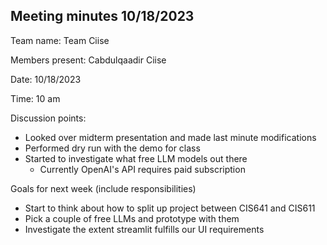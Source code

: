 ## Meeting minutes 10/18/2023

Team name: Team Ciise

Members present: Cabdulqaadir Ciise

Date: 10/18/2023

Time: 10 am

Discussion points:

* Looked over midterm presentation and made last minute modifications
* Performed dry run with the demo for class
* Started to investigate what free LLM models out there
  * Currently OpenAI's API requires paid subscription

Goals for next week (include responsibilities)

* Start to think about how to split up project between CIS641 and CIS611
* Pick a couple of free LLMs and prototype with them
* Investigate the extent streamlit fulfills our UI requirements